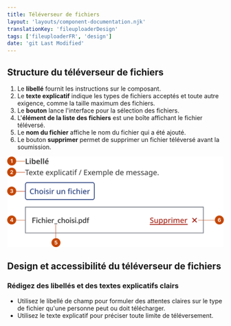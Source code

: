 ```yaml
---
title: Téléverseur de fichiers
layout: 'layouts/component-documentation.njk'
translationKey: 'fileuploaderDesign'
tags: ['fileuploaderFR', 'design']
date: 'git Last Modified'
---
```


## Structure du téléverseur de fichiers

<ol class="anatomy-list">
  <li>Le <strong>libellé</strong> fournit les instructions sur le composant.</li>
  <li>Le <strong>texte explicatif</strong> indique les types de fichiers acceptés et toute autre exigence, comme la taille maximum des fichiers.</li>
  <li>Le <strong>bouton</strong> lance l'interface pour la sélection des fichiers.</li>
  <li>L'<strong>élément de la liste des fichiers</strong> est une boîte affichant le fichier téléversé.</li>
  <li>Le <strong>nom du fichier</strong> affiche le nom du fichier qui a été ajouté.</li>
  <li>Le bouton <strong>supprimer</strong> permet de supprimer un fichier téléversé avant la soumission.</li>
</ol>

<img class="b-sm b-default p-300" src="/images/fr/components/anatomy/gcds-file-uploader-anatomy.svg" alt="Une image de la structure du composant téléverseur de fichiers." />

## Design et accessibilité du téléverseur de fichiers

### Rédigez des libellés et des textes explicatifs clairs

- Utilisez le libellé de champ pour formuler des attentes claires sur le type de fichier qu'une personne peut ou doit télécharger.
- Utilisez le texte explicatif pour préciser toute limite de téléversement.
